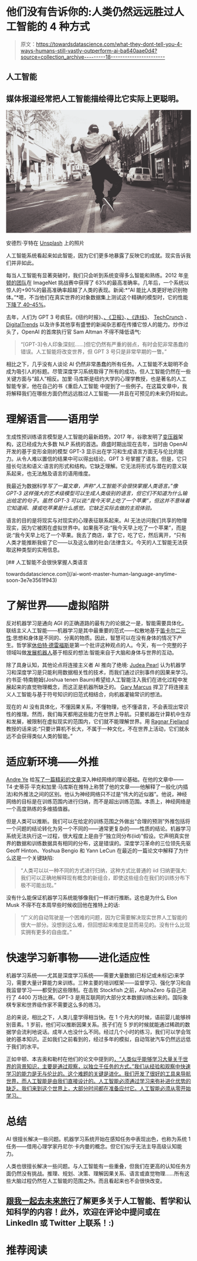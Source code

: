 # 他们没有告诉你的:人类仍然远远胜过人工智能的 4 种方式

> 原文：<https://towardsdatascience.com/what-they-dont-tell-you-4-ways-humans-still-vastly-outperform-ai-ba640aae0d4?source=collection_archive---------18----------------------->

## 人工智能

## 媒体报道经常把人工智能描绘得比它实际上更聪明。

![](img/aeb9a7c8da19673c2c4e15d2ee14fe4d.png)

安德烈·亨特在 [Unsplash](https://unsplash.com?utm_source=medium&utm_medium=referral) 上的照片

人工智能系统看起来如此智能，因为它们更多地暴露了反映它的成就。现实告诉我们并非如此。

每当人工智能有显著突破时，我们只会听到系统变得多么智能和熟练。2012 年[辛顿的团队](https://papers.nips.cc/paper/2012/file/c399862d3b9d6b76c8436e924a68c45b-Paper.pdf)在 ImageNet 挑战赛中获得了 63%的最高准确率。几年后，一个系统以惊人的+90%的最高准确率超越了人类的表现。新闻:*“AI 能比人类更好地识别物体。”*嗯，不当他们在真实世界的对象数据集上测试这个精确的模型时，它的性能[下降了 40–45%](https://objectnet.dev/objectnet-a-large-scale-bias-controlled-dataset-for-pushing-the-limits-of-object-recognition-models.pdf)。

去年，人们为 GPT 3 号疯狂。《纽约时报》、[、《卫报》](https://www.theguardian.com/commentisfree/2020/sep/08/robot-wrote-this-article-gpt-3)、[、《连线》](https://www.wired.com/story/ai-text-generator-gpt-3-learning-language-fitfully/)、 [TechCrunch](https://techcrunch.com/2021/03/17/okay-the-gpt-3-hype-seems-pretty-reasonable/?guccounter=1&guce_referrer=aHR0cHM6Ly90b3dhcmRzZGF0YXNjaWVuY2UuY29tL3VuZGVyc3RhbmRpbmctZ3B0LTMtaW4tNS1taW51dGVzLTdmZTM1YzNhMWU1Mg&guce_referrer_sig=AQAAAGdVHFC7GKadd8zS8d_I8mFDC7amZXt0t3EefHemPQNI612MyNnHHPh-Px9husi4k7E_LaffuzY-N3WvoiLtoYMZhntKwRpZNgT7L2uGea1CUCdUjSHLnhp-ZPdi-eweYl3rS9ScmsJg_g04t5DtgludKVyFa-a4DVsAqvu7AUs8) 、 [DigitalTrends](https://www.digitaltrends.com/features/openai-gpt-3-text-generation-ai/) 以及许多其他享有盛誉的新闻杂志都在传播它惊人的能力。炒作过头了，OpenAI 的首席执行官 Sam Altman 不得不降低语气:

> “[GPT-3]令人印象深刻[……]但它仍然有严重的弱点，有时会犯非常愚蠢的错误。人工智能将改变世界，但 GPT 3 号只是非常早期的一瞥。”

相比之下，几乎没有人谈论 AI 仍然非常愚蠢的所有任务。人工智能不太聪明不会成为吸引人的标题。尽管深度学习系统取得了所有的成功，但人工智能仍然在一些关键方面与“超人”相反。加里·马库斯是纽约大学的心理学教授，也是著名的人工智能专家，他在自己的书《重启人工智能 中提到了一些例子。在这篇文章中，我将解释我们在哪些方面仍然远远胜过人工智能——并且在可预见的未来仍将如此。

# 理解语言——语用学

生成性预训练语言模型是人工智能的最新趋势。2017 年，谷歌发明了[变压器](https://arxiv.org/abs/1706.03762)架构，这已经成为大多数 NLP 系统的首选。鼎盛时期出现在去年，当时由 OpenAI 开发的基于变形金刚的模型 GPT-3 显示出在学习和生成语言方面无与伦比的能力。从令人难以置信的结果中可以得出结论，GPT 3 号掌握了语言。但是，它只擅长句法和语义:语言的形式和结构。它缺乏理解。它无法将形式与潜在的意义联系起来，也无法触及语言的语用维度。

我最近为数据科学*写了一篇文章，声称“人工智能不会很快掌握人类语言。”像 GPT-3 这样强大的艺术级模型可以生成人类级别的语言，但它们不知道为什么输出给定的句子。虽然 GPT-3 可以说:“我今天早上吃了一个苹果”，但这并不意味着它知道闻、摸或吃苹果是什么感觉。它缺乏实际去做的主观体验。*

语言的目的是将现实与对现实的心理表征联系起来。AI 无法访问我们共享的物理现实，因为它被困在虚拟世界中。如果我不说:“我今天早上吃了一个苹果”，而是说:“我今天早上吃了一个苹果。我去了商店，拿了它，吃了它，然后离开，“只有人类才能推断我偷了它——以及这么做的社会/法律含义。今天的人工智能无法获取这种类型的实用信息。

</ai-wont-master-human-language-anytime-soon-3e7e3561f943> [## 人工智能不会很快掌握人类语言

towardsdatascience.com](/ai-wont-master-human-language-anytime-soon-3e7e3561f943) 

# 了解世界——虚拟陷阱

反对机器学习是通向 AGI 的正确道路的最有力的论据之一是，智能需要具体化。联结主义人工智能——机器学习是其中最重要的范式——松散地基于[笛卡尔二元性](https://en.wikipedia.org/wiki/Meditations_on_First_Philosophy):思想和身体是不同的、分离的物质。因此，智慧可以在没有身体的情况下产生。哲学家[休伯特·德雷福斯](https://www.goodreads.com/book/show/1039575.What_Computers_Can_t_Do)是第一个批评这种观点的人。今天，有一个完整的子领域叫做[发展机器人](http://www.scholarpedia.org/article/Developmental_robotics)基于相反的想法:智能来自于大脑和身体与世界的互动。

除了具身认知，其他论点将连接主义者 AI 推向了绝境: [Judea Pearl](http://bayes.cs.ucla.edu/WHY/) 认为机器学习和深度学习是只能利用数据相关性的技术，而我们通过识别事件的因果来学习。约书亚·特南鲍姆(Joshua tenen Baum)希望给人工智能注入我们在进化过程中发展起来的直觉物理概念，而这正是机器所缺乏的。 [Gary Marcus](https://arxiv.org/abs/2002.06177) 捍卫了将连接主义人工智能与基于符号知识的旧范式相结合，向机器灌输常识的想法。

现在的 AI 没有具体化，不懂因果关系，不懂物理，也不懂语言，不会表现出常识性的推理。然而，我们每天都用这些能力在世界上导航。只要机器在计算机中生存和发展，被限制在虚拟现实的范围内，它们就不能理解世界。用 [Ragnar Fjelland](https://www.nature.com/articles/s41599-020-0494-4) 教授的话来说:“只要计算机不长大，不属于一种文化，不在世界上活动，它们就永远不会获得类似人类的智能。”

</artificial-intelligence-and-robotics-will-inevitably-merge-4d4cd64c3b02>  

# 适应新环境——外推

[Andre Ye](https://medium.com/u/be743a65b006?source=post_page-----ba640aae0d4--------------------------------) 给[写了一篇精彩的文章](https://medium.com/analytics-vidhya/you-dont-understand-neural-networks-until-you-understand-the-universal-approximation-theorem-85b3e7677126)深入神经网络的理论基础。在他的文章中——T4·史蒂芬·平克和加里·马库斯在推特上称赞了他的文章——他解释了一般化(内插法)和外推法之间的区别。他认为神经网络只不过是“伟大的近似器”。他说，神经网络的目标是在训练范围内进行归纳，而不是超出训练范围。本质上，神经网络是一个高度熟练的多维插值器。

但是人类可以推断。我们可以在给定的训练范围之外做出“合理的预测”外推包括将一个问题的结论转化为另一个不同的——通常更复杂的——性质的结论。机器学习系统无法执行这一过程，很大程度上是由于“独立同分布(iid)”假设。它声明真实世界的数据和训练数据具有相同的分布，这是错误的。深度学习革命的三位领先先驱 Geoff Hinton、Yoshua Bengio 和 Yann LeCun 在最近的一篇论文中解释了为什么这是一个关键缺陷:

> “人类可以以一种不同的方式进行归纳，这种方式比普通的 iid 归纳更强大:我们可以正确地解释现有概念的新组合，即使这些组合在我们的训练分布下极不可能出现。”

没有什么能保证机器学习系统能够像我们一样进行推断。这也是为什么 Elon Musk 不得不在本周早些时候收回他在推特上的话:

> “广义的自动驾驶是一个困难的问题，因为它需要解决现实世界人工智能的很大一部分。没想到这么难，但回想起来难度是显而易见的。没有什么比现实拥有更多的自由度。”

# 快速学习新事物——进化适应性

机器学习系统——尤其是深度学习系统——需要大量数据(已标记或未标记)来学习，需要大量计算能力来训练。三种主要的培训框架——监督学习、强化学习和自我监督学习——都受到这些限制。在击败 Stockfish 之前，AlphaZero 与自己进行了 4400 万场比赛。GPT-3 是用互联网的大部分文本数据训练出来的。国际象棋专家和世界级作家不需要这么多的练习。

总的来说，相比之下，人类儿童学得相当快。在 1 个月大的时候，语前婴儿能够辨别音素。1 岁前，他们可以推断因果关系。孩子们在 5 岁的时候就能通过稀疏的数据学会流利地说话。成年人也没什么不同。经过几个小时的练习，我们可以学会驾驶的基本知识。正如我们之前看到的，经过多年的模拟，自动驾驶汽车仍然远远低于我们的水平。

正如辛顿、本吉奥和勒村在他们的论文中提到的[，“人类似乎能够学习大量关于世界的背景知识，主要是通过观察，以独立于任务的方式。”我们从经验和观察中快速学习的能力是无与伦比的。这个难题的关键是进化。我们开发了很好的工具来导航世界，而人工智能是由我们直接设计的。人工智能必须通过学习来弥补进化优势的缺乏。我们来到这个世界上，大部分时间都在准备应付它。人工智能必须从零开始学习。](https://cacm.acm.org/magazines/2021/7/253464-deep-learning-for-ai/fulltext)

# 总结

AI 很擅长解决一些问题。机器学习系统开始在感知任务中表现出色，也称为系统 1 任务——借用心理学家丹尼尔·卡内曼的概念。但它们似乎无法主导高级认知能力。

人类也很擅长解决一些问题。与人工智能有一些重叠，但我们在更高的认知任务方面仍然没有挑战。推理、规划、决策、理解因果关系、语言或直觉物理……所有这些大脑过程仍然在人工智能的范围之外。而且看起来也不会很快改变。

## [跟我一起去未来旅行](https://mindsoftomorrow.ck.page/)了解更多关于人工智能、哲学和认知科学的内容！此外，欢迎在评论中提问或在 LinkedIn 或 Twitter 上联系！:)

# 推荐阅读

</unpopular-opinion-well-abandon-machine-learning-as-main-ai-paradigm-7d11e6773d46>  </the-hard-truth-data-science-isnt-for-everyone-1689b7c05e62> 